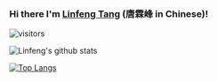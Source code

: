 ### Hi there  I'm [Linfeng Tang](https://scholar.google.com/citations?user=PyRqpAsAAAAJ&hl=en) (唐霖峰 in Chinese)!

<!--
**Linfeng-Tang/Linfeng-Tang** is a ✨ _special_ ✨ repository because its `README.md` (this file) appears on your GitHub profile.

Here are some ideas to get you started:

- 🔭 I’m currently working on ...
- 🌱 I’m currently learning ...
- 👯 I’m looking to collaborate on ...
- 🤔 I’m looking for help with ...
- 💬 Ask me about ...
- 📫 How to reach me: ...
- 😄 Pronouns: ...
- ⚡ Fun fact: ...
-->
 ![visitors](https://visitor-badge.glitch.me/badge?page_id=Linfeng-Tang)

![Linfeng's github stats](https://github-readme-stats.vercel.app/api?username=Linfeng-Tang&show_icons=true&theme=radical) 



[![Top Langs](https://github-readme-stats.vercel.app/api/top-langs/?username=Linfeng-Tang)](https://github.com/Linfeng-Tang/)
